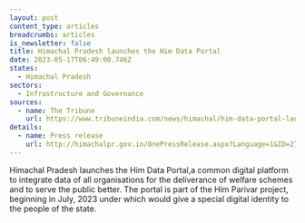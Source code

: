 ```yaml
---
layout: post
content_type: articles
breadcrumbs: articles
is_newsletter: false
title: Himachal Pradesh launches the Him Data Portal
date: 2023-05-17T06:49:00.746Z
states:
  - Himachal Pradesh
sectors:
  - Infrastructure and Governance
sources:
  - name: The Tribune
    url: https://www.tribuneindia.com/news/himachal/him-data-portal-launched-507275
details:
  - name: Press release
    url: http://himachalpr.gov.in/OnePressRelease.aspx?Language=1&ID=27180
---
```

Himachal Pradesh launches the Him Data Portal,a common digital platform to integrate data of all organisations for the deliverance of welfare schemes and to serve the public better. The portal is part of the Him Parivar project, beginning in July, 2023 under which would give a special digital identity to the people of the state.
